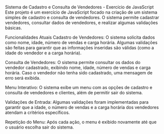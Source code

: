 Sistema de Cadastro e Consulta de Vendedores - Exercício de JavaScript
Este projeto é um exercício de JavaScript focado na criação de um sistema simples de cadastro e consulta de vendedores. O sistema permite cadastrar vendedores, consultar dados de vendedores, e realizar algumas validações básicas.

Funcionalidades Atuais
Cadastro de Vendedores: O sistema solicita dados como nome, idade, número de vendas e carga horária. Algumas validações são feitas para garantir que as informações inseridas são válidas (como a idade do vendedor e a carga horária).

Consulta de Vendedores: O sistema permite consultar os dados do vendedor cadastrado, exibindo nome, idade, número de vendas e carga horária. Caso o vendedor não tenha sido cadastrado, uma mensagem de erro será exibida.

Menu Interativo: O sistema exibe um menu com as opções de cadastro e consulta de vendedores e clientes, além de permitir sair do sistema.

Validações de Entrada: Algumas validações foram implementadas para garantir que a idade, o número de vendas e a carga horária dos vendedores atendam a critérios específicos.

Repetição do Menu: Após cada ação, o menu é exibido novamente até que o usuário escolha sair do sistema.
